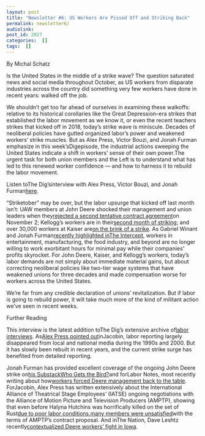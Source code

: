 ```yaml
---
layout: post
title: "Newsletter #6: US Workers Are Pissed Off and Striking Back"
permalink: newsletter6/
audiolink: 
post_id: 2027
categories:  []
tags:  []
---
```




By Michal Schatz

Is the United States in the middle of a strike wave? The question saturated news and social media throughout October, as US workers from disparate industries across the country did something very few workers have done in recent years: walked off the job.

We shouldn’t get too far ahead of ourselves in examining these walkoffs: relative to its historical corollaries like the Great Depression–era strikes that established the labor movement as we know it, or even the recent teachers strikes that kicked off in 2018, today’s strike wave is miniscule. Decades of neoliberal policies have gutted organized labor’s power and weakened workers’ strike muscles. But as Alex Press, Victor Bouzi, and Jonah Furman emphasize in this week’sDigepisode, the industrial actions sweeping the United States indicate a shift in workers’ sense of their own power.The urgent task for both union members and the Left is to understand what has led to this renewed worker confidence — and how to harness it to rebuild the labor movement.

Listen toThe Dig’sinterview with Alex Press, Victor Bouzi, and Jonah Furman[here](https://www.thedigradio.com/podcast/striketober).

“Striketober” may be over, but the labor upsurge that kicked off last month isn’t: UAW members at John Deere shocked their management and union leaders when they[rejected a second tentative contract agreement](https://www.labornotes.org/2021/11/well-never-be-position-again-striking-deere-workers-hold-out-better-deal)on November 2; Kellogg’s workers are in their[second month of striking](https://jacobinmag.com/2021/11/kelloggs-strike-bctgm-union-tiered-contracts); and over 30,000 workers at Kaiser are[on the brink of a strike](https://www.jacobinmag.com/2021/11/kaiser-alliance-health-care-unions-two-tier-strike). As Gabriel Winant and Jonah Furman[recently highlighted inThe Intercept](https://theintercept.com/2021/10/17/john-deere-strike-labor-market/), workers in entertainment, manufacturing, the food industry, and beyond are no longer willing to work exorbitant hours for minimal pay while their companies’ profits skyrocket. For John Deere, Kaiser, and Kellogg’s workers, today’s labor demands are not simply about immediate material gains, but about correcting neoliberal policies like two-tier wage systems that have weakened unions for three decades and made compensation worse for workers across the United States.

We’re far from any credible declaration of unions’ revitalization. But if labor is going to rebuild power, it will take much more of the kind of militant action we’ve seen in recent weeks.

Further Reading

This interview is the latest addition toThe Dig’s extensive archive of[labor interviews](https://www.thedigradio.com/category/labor-movement). As[Alex Press pointed out](https://jacobinmag.com/2021/11/labor-beat-reporting-newspapers-journalism-unions)inJacobin, labor reporting largely disappeared from local and national media during the 1990s and 2000. But it has slowly been rebuilt in recent years, and the current strike surge has benefited from detailed reporting.

Jonah Furman has provided excellent coverage of the ongoing John Deere strike on[his SubstackWho Gets the Bird?](https://whogetsthebird.substack.com/)and forLabor Notes, most recently writing about how[workers forced Deere management back to the table](https://www.labornotes.org/2021/11/well-never-be-position-again-striking-deere-workers-hold-out-better-deal). ForJacobin, Alex Press has written extensively about the International Alliance of Theatrical Stage Employees’ (IATSE) ongoing negotiations with the Alliance of Motion Picture and Television Producers (AMPTP), showing that even before Halyna Hutchins was horrifically killed on the set of Rust[due to poor labor conditions](https://www.jacobinmag.com/2021/10/halyna-hutchins-shooting-rust-iatse-alec-baldwin),[many members were unsatisfied](https://jacobinmag.com/2021/10/iatse-television-film-industry-union-strike-rank-and-file-overwork)with the terms of AMPTP’s contract proposal. And inThe Nation, Dave Leshtz recently[contextualized Deere workers’ fight in Iowa](https://www.thenation.com/article/activism/john-deere-strike-update/).
